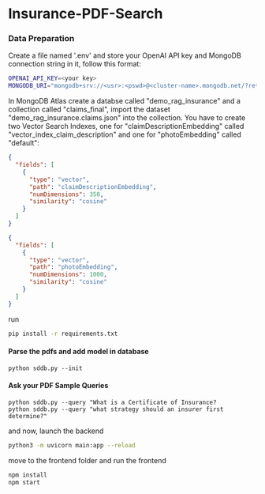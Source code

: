 # Insurance-PDF-Search

### Data Preparation
Create a file named '.env' and store your OpenAI API key and MongoDB connection string in it, follow this format:

```bash
OPENAI_API_KEY=<your key>
MONGODB_URI="mongodb+srv://<usr>:<pswd>@<cluster-name>.mongodb.net/?retryWrites=true&w=majority"
```

In MongoDB Atlas create a databse called "demo_rag_insurance" and a collection called "claims_final", import the dataset "demo_rag_insurance.claims.json" into the collection. You have to create two Vector Search Indexes, one for "claimDescriptionEmbedding" called "vector_index_claim_description" and one for "photoEmbedding" called "default":

```json
{
  "fields": [
    {
      "type": "vector",
      "path": "claimDescriptionEmbedding",
      "numDimensions": 350,
      "similarity": "cosine"
    }
  ]
}
```
```json
{
  "fields": [
    {
      "type": "vector",
      "path": "photoEmbedding",
      "numDimensions": 1000,
      "similarity": "cosine"
    }
  ]
}
```
run

``` bash  
pip install -r requirements.txt
```

#### Parse the pdfs and add model in database

```
python sddb.py --init
```

#### Ask your PDF Sample Queries

```
python sddb.py --query "What is a Certificate of Insurance?
python sddb.py --query "what strategy should an insurer first determine?"
```


and now, launch the backend

```bash
python3 -m uvicorn main:app --reload
```
move to the frontend folder and run the frontend

```bash
npm install
npm start
```